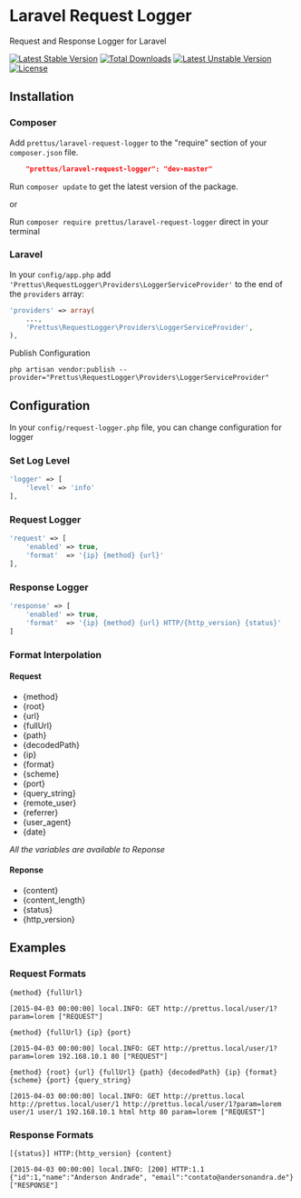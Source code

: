 # Laravel Request Logger

Request and Response Logger for Laravel

[![Latest Stable Version](https://poser.pugx.org/prettus/laravel-request-logger/v/stable.svg)](https://packagist.org/packages/prettus/laravel-request-logger) [![Total Downloads](https://poser.pugx.org/prettus/laravel-request-logger/downloads.svg)](https://packagist.org/packages/prettus/laravel-request-logger) [![Latest Unstable Version](https://poser.pugx.org/prettus/laravel-request-logger/v/unstable.svg)](https://packagist.org/packages/prettus/laravel-request-logger) [![License](https://poser.pugx.org/prettus/laravel-request-logger/license.svg)](https://packagist.org/packages/prettus/laravel-request-logger)

## Installation

### Composer

Add `prettus/laravel-request-logger` to the "require" section of your `composer.json` file.

```json
	"prettus/laravel-request-logger": "dev-master"
```

Run `composer update` to get the latest version of the package.

or 

Run `composer require prettus/laravel-request-logger` direct in your terminal

### Laravel

In your `config/app.php` add `'Prettus\RequestLogger\Providers\LoggerServiceProvider'` to the end of the `providers` array:

```php
'providers' => array(
    ...,
    'Prettus\RequestLogger\Providers\LoggerServiceProvider',
),
```

Publish Configuration

```shell
php artisan vendor:publish --provider="Prettus\RequestLogger\Providers\LoggerServiceProvider"
```

## Configuration

In your `config/request-logger.php` file, you can change configuration for logger


### Set Log Level

```php
'logger' => [
    'level' => 'info'
],
```

### Request Logger

```php
'request' => [
    'enabled' => true,
    'format'  => '{ip} {method} {url}'
],
```

### Response Logger

```php
'response' => [
    'enabled' => true,
    'format'  => '{ip} {method} {url} HTTP/{http_version} {status}'
]
```

### Format Interpolation

#### Request

- {method}
- {root}
- {url}
- {fullUrl}
- {path}
- {decodedPath}
- {ip}
- {format}
- {scheme}
- {port}
- {query_string}
- {remote_user}
- {referrer}
- {user_agent}
- {date}

*All the variables are available to Reponse*

#### Reponse

- {content}
- {content_length}
- {status}
- {http_version}

## Examples

### Request Formats

`{method} {fullUrl}` 

```
[2015-04-03 00:00:00] local.INFO: GET http://prettus.local/user/1?param=lorem ["REQUEST"]
```

`{method} {fullUrl} {ip} {port}` 

```
[2015-04-03 00:00:00] local.INFO: GET http://prettus.local/user/1?param=lorem 192.168.10.1 80 ["REQUEST"]
```

`{method} {root} {url} {fullUrl} {path} {decodedPath} {ip} {format} {scheme} {port} {query_string}` 

```
[2015-04-03 00:00:00] local.INFO: GET http://prettus.local http://prettus.local/user/1 http://prettus.local/user/1?param=lorem user/1 user/1 192.168.10.1 html http 80 param=lorem ["REQUEST"]
```

### Response Formats

`[{status}] HTTP:{http_version} {content}`

```
[2015-04-03 00:00:00] local.INFO: [200] HTTP:1.1 {"id":1,"name":"Anderson Andrade", "email":"contato@andersonandra.de"} ["RESPONSE"]
```